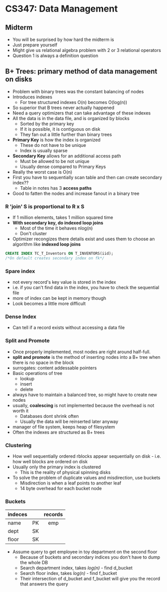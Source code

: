# CS347: Data Management
## Midterm 
* You will be surprised by how hard the midterm is
* Just prepare yourself
* Might give us relational algebra problem with 2 or 3 relational operators
* Question 1 is always a definition question
## B+ Trees: primary method of data management on disks
* Problem with binary trees was the constant balancing of nodes
* Introduces indexes
    * For tree structured indexes O(n) becomes O(log(n))
* So superior that B trees never actually happened
* Need a query optimizers that can take advantage of these indexes
* All the data is in the data file, and is organized by blocks
    * Sorted by the primary key
    * If it is possible, it is contiguous on disk
    * They fan out a little further than binary trees
* **Primary Key** is how the index is organized
    * These do not have to be unique
    * Index is usually sparse
* **Secondary Key** allows for an additional access path
    * Must be allowed to be not unique
    * Usually dense compared to Primary Keys
* Really the worst case is O(n)
* First you have to sequentially scan table and then can create secondary index??
    * Table in notes has 3 **access paths**
* Good to fatten the nodes and increase fanout in a binary tree

### R 'join' S is proportional to R x S
* If 1 million elements, takes 1 million squared time
* **With secondary key, do indexed loop joins**
    * Most of the time it behaves nlog(n)
    * Don't cluster
* Optimizer recongizes there details exist and uses them to choose an algorithm like **indexed loop joins**
```SQL
CREATE INDEX TC_T_Inventors ON T_INVENTORS(iid); 
/*On default creates secondary index on fk*/
```

### Spare index ###
* not every record's key value is stored in the index
* i.e. if you can't find data in the index, you have to check the sequential file
* more of index can be kept in memory though
* Look becomes a little more difficult
### Dense Index ###
* Can tell if a record exists without accessing a data file
### Split and Promote ###
* Once properly implemented, most nodes are right around half-full.
* **split and promote** is the method of inserting nodes into a B+ tree when there is no space in the block
* surrogates: content addessable pointers
* Basic operations of tree
    * lookup
    * insert
    * delete
* always have to maintain a balanced tree, so might have to create new nodes
* usually, **coalescing** is not implemented because the overhead is not worth it
    * Databases dont shrink often
    * Usually the data will be reinserted later anyway
* manager of file system, keeps heap of filesystem
* Often the indexes are structured as B+ trees

### Clustering ###
* How well sequentially ordered rblocks appear sequentially on disk - i.e. how well blocks are ordered on disk
* Usually only the primary index is clustered
    * This is the reality of physical spinning disks
* To solve the problem of duplicate values and misdirection, use buckets
    * Misdirection is when a leaf points to another leaf
    * 14 byte overhead for each bucket node

### Buckets
|indeces| |records|
|-------|:-|:------:|
|name|PK|emp |
|dept|SK| |
|floor|SK| |
* Assume query to get employee in toy department on the second floor
    * Because of buckets and secondary indices you don't have to dump the whole DB
    * Search department index, takes *log(n)* - find d_bucket
    * Search floor index, takes *log(n)* - find f_bucket
    * Their intersection of d_bucket and f_bucket will give you the record that answers the query
